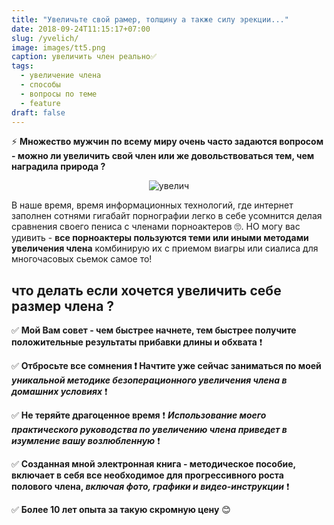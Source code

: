 ```yaml
---
title: "Увеличьте свой рамер, толщину а также силу эрекции..."
date: 2018-09-24T11:15:17+07:00
slug: /yvelich/
image: images/tt5.png
caption: увеличить член реально✅
tags:
  - увеличение члена
  - способы
  - вопросы по теме
  - feature
draft: false
---
```


⚡ **Множество мужчин по всему миру очень часто задаются вопросом - можно ли увеличить свой член или же довольствоваться тем, чем наградила природа ?**

<center>

![увелич](/images/uvelich.jpg)

</center>


 В наше время, время информационных технологий, где интернет заполнен сотнями гигабайт порнографии легко в себе усомнится делая сравнения своего пениса с членами порноактеров 🙄. НО могу вас удивить - **все порноактеры пользуются теми или иными методами увеличения члена** комбинирую их с приемом виагры или сиалиса для многочасовых сьемок самое то!

## что делать если хочется увеличить себе размер члена ?

✅ **Мой Вам совет - чем быстрее начнете, тем быстрее получите положительные результаты прибавки длины и обхвата**  ❗ 

✅ **Отбросьте все сомнения ❗ Начтите уже сейчас заниматься по моей** ***уникальной методике безоперационного увеличения члена в домашних условиях*** ❗ 

✅ **Не теряйте драгоценное время** ❗ ***Использование моего практического руководства по увеличению члена приведет в изумление вашу возлюбленную*** ❗

✅ **Созданная мной электронная книга - методическое пособие, включает в себя все необходимое для прогрессивного роста полового члена, *включая фото, графики и видео-инструкции*** ❗

✅ **Более 10 лет опыта за такую скромную цену** 😊

